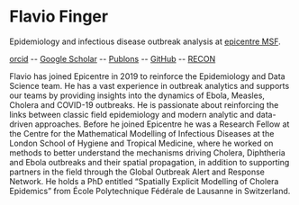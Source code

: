 # Flavio Finger

Epidemiology and infectious disease outbreak analysis at [epicentre MSF](https://epicentre.msf.org).


[orcid](https://orcid.org/0000-0002-8613-5170) --
[Google Scholar](https://scholar.google.com/citations?user=4ZeqtLFaH7kC) --
[Publons](https://publons.com/researcher/1550804/flavio-finger/) --
[GitHub](https://github.com/ffinger/) --
[RECON](https://www.repidemicsconsortium.org/)


Flavio has joined Epicentre in 2019 to reinforce the Epidemiology and Data Science team. He has a vast experience in outbreak analytics and supports our teams by providing insights into the dynamics of Ebola, Measles, Cholera and COVID-19 outbreaks. He is passionate about reinforcing the links between classic field epidemiology and modern analytic and data-driven approaches. Before he joined Epicentre he was a Research Fellow at the Centre for the Mathematical Modelling of Infectious Diseases at the London School of Hygiene and Tropical Medicine, where he worked on methods to better understand the mechanisms driving Cholera, Diphtheria and Ebola outbreaks and their spatial propagation, in addition to supporting partners in the field through the Global Outbreak Alert and Response Network. He holds a PhD entitled “Spatially Explicit Modelling of Cholera Epidemics” from École Polytechnique Fédérale de Lausanne in Switzerland.
